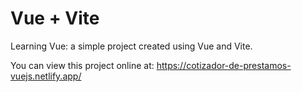 # Vue + Vite
Learning Vue: a simple project created using Vue and Vite.

You can view this project online at: https://cotizador-de-prestamos-vuejs.netlify.app/
